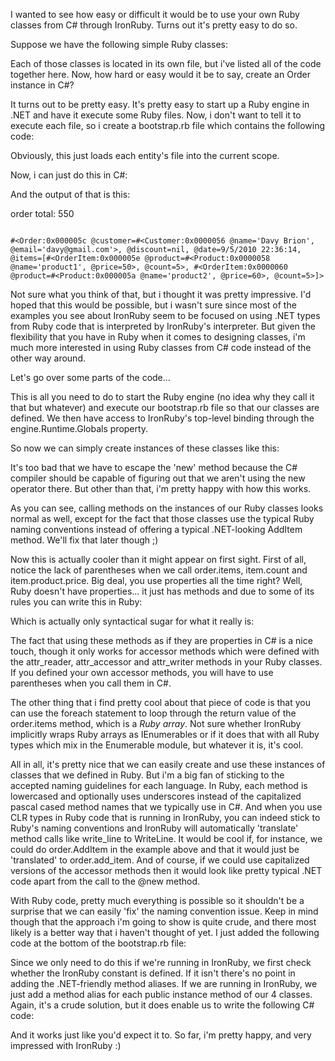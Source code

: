 I wanted to see how easy or difficult it would be to use your own Ruby classes from C# through IronRuby.  Turns out it's pretty easy to do so.

Suppose we have the following simple Ruby classes:

<script src="https://gist.github.com/3728341.js?file=s1.rb"></script>

Each of those classes is located in its own file, but i've listed all of the code together here.  Now, how hard or easy would it be to say, create an Order instance in C#?

It turns out to be pretty easy.  It's pretty easy to start up a Ruby engine in .NET and have it execute some Ruby files.  Now, i don't want to tell it to execute each file, so i create a bootstrap.rb file which contains the following code:

<script src="https://gist.github.com/3728341.js?file=s2.rb"></script>

Obviously, this just loads each entity's file into the current scope.

Now, i can just do this in C#:

<script src="https://gist.github.com/3728341.js?file=s3.cs"></script>

And the output of that is this:

order total: 550 </br>

<code>
#&lt;Order:0x000005c @customer=#&lt;Customer:0x0000056 @name='Davy Brion', @email='davy@gmail.com'&gt;, @discount=nil, @date=9/5/2010 22:36:14, @items=[#&lt;OrderItem:0x000005e @product=#&lt;Product:0x0000058 @name='product1', @price=50&gt;, @count=5&gt;, #&lt;OrderItem:0x0000060 @product=#&lt;Product:0x000005a @name='product2', @price=60&gt;, @count=5&gt;]&gt; 
</code>

Not sure what you think of that, but i thought it was pretty impressive.  I'd hoped that this would be possible, but i wasn't sure since most of the examples you see about IronRuby seem to be focused on using .NET types from Ruby code that is interpreted by IronRuby's interpreter.  But given the flexibility that you have in Ruby when it comes to designing classes, i'm much more interested in using Ruby classes from C# code instead of the other way around.

Let's go over some parts of the code...

<script src="https://gist.github.com/3728341.js?file=s4.cs"></script>

This is all you need to do to start the Ruby engine (no idea why they call it that but whatever) and execute our bootstrap.rb file so that our classes are defined.  We then have access to IronRuby's top-level binding through the engine.Runtime.Globals property.

So now we can simply create instances of these classes like this:

<script src="https://gist.github.com/3728341.js?file=s5.cs"></script>

It's too bad that we have to escape the 'new' method because the C# compiler should be capable of figuring out that we aren't using the new operator there.  But other than that, i'm pretty happy with how this works.

<script src="https://gist.github.com/3728341.js?file=s6.cs"></script>

As you can see, calling methods on the instances of our Ruby classes looks normal as well, except for the fact that those classes use the typical Ruby naming conventions instead of offering a typical .NET-looking AddItem method.  We'll fix that later though ;)

<script src="https://gist.github.com/3728341.js?file=s7.cs"></script>

Now this is actually cooler than it might appear on first sight. First of all, notice the lack of parentheses when we call order.items, item.count and item.product.price.  Big deal, you use properties all the time right? Well, Ruby doesn't have properties... it just has methods and due to some of its rules you can write this in Ruby:

<script src="https://gist.github.com/3728341.js?file=s8.cs"></script>

Which is actually only syntactical sugar for what it really is:

<script src="https://gist.github.com/3728341.js?file=s9.cs"></script>

The fact that using these methods as if they are properties in C# is a nice touch, though it only works for accessor methods which were defined with the attr_reader, attr_accessor and attr_writer methods in your Ruby classes.  If you defined your own accessor methods, you will have to use parentheses when you call them in C#.

The other thing that i find pretty cool about that piece of code is that you can use the foreach statement to loop through the return value of the order.items method, which is a <em>Ruby array</em>.  Not sure whether IronRuby implicitly wraps Ruby arrays as IEnumerables or if it does that with all Ruby types which mix in the Enumerable module, but whatever it is, it's cool.  

All in all, it's pretty nice that we can easily create and use these instances of classes that we defined in Ruby.  But i'm a big fan of sticking to the accepted naming guidelines for each language.  In Ruby, each method is lowercased and optionally uses underscores instead of the capitalized pascal cased method names that we typically use in C#.  And when you use CLR types in Ruby code that is running in IronRuby, you can indeed stick to Ruby's naming conventions and IronRuby will automatically 'translate' method calls like write_line to WriteLine.  It would be cool if, for instance, we could do order.AddItem in the example above and that it would just be 'translated' to order.add_item.  And of course, if we could use capitalized versions of the accessor methods then it would look like pretty typical .NET code apart from the call to the @new method.

With Ruby code, pretty much everything is possible so it shouldn't be a surprise that we can easily 'fix' the naming convention issue. Keep in mind though that the approach i'm going to show is quite crude, and there most likely is a better way that i haven't thought of yet.  I just added the following code at the bottom of the bootstrap.rb file:

<script src="https://gist.github.com/3728350.js?file=s1.rb"></script>

Since we only need to do this if we're running in IronRuby, we first check whether the IronRuby constant is defined.  If it isn't there's no point in adding the .NET-friendly method aliases.  If we are running in IronRuby, we just add a method alias for each public instance method of our 4 classes.  Again, it's a crude solution, but it does enable us to write the following C# code:

<script src="https://gist.github.com/3728350.js?file=s2.cs"></script>

And it works just like you'd expect it to.  So far, i'm pretty happy, and very impressed with IronRuby :) 